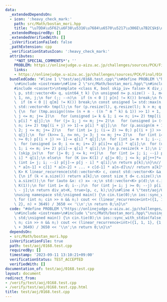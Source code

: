 ```yaml
---
data:
  _extendedDependsOn:
  - icon: ':heavy_check_mark:'
    path: src/Math/bostan_mori.hpp
    title: "\u7DDA\u5F62\u6F38\u5316\u7684\u6570\u5217\u306E\u7B2C$k$\u9805"
  _extendedRequiredBy: []
  _extendedVerifiedWith: []
  _isVerificationFailed: false
  _pathExtension: cpp
  _verificationStatusIcon: ':heavy_check_mark:'
  attributes:
    '*NOT_SPECIAL_COMMENTS*': ''
    PROBLEM: https://onlinejudge.u-aizu.ac.jp/challenges/sources/PCK/Final/0168
    links:
    - https://onlinejudge.u-aizu.ac.jp/challenges/sources/PCK/Final/0168
  bundledCode: "#line 1 \"test/aoj/0168.test.cpp\"\n#define PROBLEM \"https://onlinejudge.u-aizu.ac.jp/challenges/sources/PCK/Final/0168\"\
    \n#include <iostream>\n#line 2 \"src/Math/bostan_mori.hpp\"\n#include <vector>\n\
    #include <cassert>\ntemplate <class K, bool skip_iv= false> K div_at(std::vector<K>\
    \ p, std::vector<K> q, uint64_t k) {\n unsigned n= p.size() - 1, m= q.size() -\
    \ 1, nn, j;\n for (;; --n)\n  if (n < 0 || p[n] != K()) break;\n for (;; --m)\n\
    \  if (m < 0 || q[m] != K()) break;\n const unsigned l= std::max(n, m) + 1;\n\
    \ std::vector<K> tmp(l);\n for (p.resize(l), q.resize(l); k > m; q.swap(p), p.swap(tmp))\
    \ {\n  for (tmp.assign((nn= (n + m - ((n ^ m ^ k) & 1)) >> 1) + 1, K()), j= 0;\
    \ j <= m; j+= 2)\n   for (unsigned i= k & 1; i <= n; i+= 2) tmp[(i + j) >> 1]+=\
    \ p[i] * q[j];\n  for (j= 1; j <= m; j+= 2)\n   for (unsigned i= (~k) & 1; i <=\
    \ n; i+= 2) tmp[(i + j) >> 1]-= p[i] * q[j];\n  for (p.assign(m + 1, K()), j=\
    \ 2; j <= m; j+= 2)\n   for (int i= j; (i-= 2) >= 0;) p[(i + j) >> 1]+= q[i] *\
    \ q[j];\n  for (k>>= 1, n= nn, j= 3; j <= m; j+= 2)\n   for (int i= j; (i-= 2)\
    \ >= 0;) p[(i + j) >> 1]-= q[i] * q[j];\n  for (int i= m + 1; i--;) p[i]+= p[i];\n\
    \  for (unsigned i= 0; i <= m; i+= 2) p[i]+= q[i] * q[i];\n  for (unsigned i=\
    \ 1; i <= m; i+= 2) p[i]-= q[i] * q[i];\n }\n p.resize(k + 1);\n if constexpr\
    \ (skip_iv)\n  for (j= 0; j <= k; ++j)\n   for (int i= j; i; --i) p[j]-= p[j -\
    \ i] * q[i];\n else\n  for (K iv= K(1) / q[j= 0]; j <= k; p[j++]*= iv)\n   for\
    \ (int i= j; i; --i) p[j]-= p[j - i] * q[i];\n return p[k];\n}\n// a[n] = c[0]\
    \ * a[n-1] + c[1] * a[n-2] + ... + c[d-1] * a[n-d]\n// return a[k]\ntemplate <class\
    \ K> K linear_recurrence(std::vector<K> c, const std::vector<K> &a, uint64_t k)\
    \ {\n if (k < a.size()) return a[k];\n const size_t d= c.size();\n assert(d <=\
    \ a.size());\n for (auto &x: c) x= -x;\n std::vector<K> p(d);\n c.insert(c.begin(),\
    \ K(1));\n for (int i= d; i--;)\n  for (int j= i; j >= 0; --j) p[i]+= c[j] * a[i\
    \ - j];\n return div_at<K, true>(p, c, k);\n}\n#line 4 \"test/aoj/0168.test.cpp\"\
    \nusing namespace std;\nsigned main() {\n cin.tie(0);\n ios::sync_with_stdio(false);\n\
    \ for (int n; cin >> n && n;) cout << (linear_recurrence<int>({1, 1, 1}, {1, 1,\
    \ 2}, n) + 3649) / 3650 << '\\n';\n return 0;\n}\n"
  code: "#define PROBLEM \"https://onlinejudge.u-aizu.ac.jp/challenges/sources/PCK/Final/0168\"\
    \n#include <iostream>\n#include \"src/Math/bostan_mori.hpp\"\nusing namespace\
    \ std;\nsigned main() {\n cin.tie(0);\n ios::sync_with_stdio(false);\n for (int\
    \ n; cin >> n && n;) cout << (linear_recurrence<int>({1, 1, 1}, {1, 1, 2}, n)\
    \ + 3649) / 3650 << '\\n';\n return 0;\n}\n"
  dependsOn:
  - src/Math/bostan_mori.hpp
  isVerificationFile: true
  path: test/aoj/0168.test.cpp
  requiredBy: []
  timestamp: '2023-09-11 13:10:21+09:00'
  verificationStatus: TEST_ACCEPTED
  verifiedWith: []
documentation_of: test/aoj/0168.test.cpp
layout: document
redirect_from:
- /verify/test/aoj/0168.test.cpp
- /verify/test/aoj/0168.test.cpp.html
title: test/aoj/0168.test.cpp
---
```

